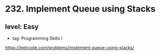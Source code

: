 # 232. Implement Queue using Stacks
## level: Easy

- tag: Programming Skills I

https://leetcode.com/problems/implement-queue-using-stacks/
